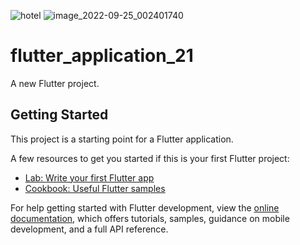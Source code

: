 ![hotel](https://user-images.githubusercontent.com/111181152/192114180-badbfbfb-e03e-412b-9ac8-5bcd1cc00b3f.png)
![image_2022-09-25_002401740](https://user-images.githubusercontent.com/111181152/192114185-bda31b90-6443-41d4-a83e-6c01eede297f.png)
# flutter_application_21

A new Flutter project.

## Getting Started

This project is a starting point for a Flutter application.

A few resources to get you started if this is your first Flutter project:

- [Lab: Write your first Flutter app](https://docs.flutter.dev/get-started/codelab)
- [Cookbook: Useful Flutter samples](https://docs.flutter.dev/cookbook)

For help getting started with Flutter development, view the
[online documentation](https://docs.flutter.dev/), which offers tutorials,
samples, guidance on mobile development, and a full API reference.
